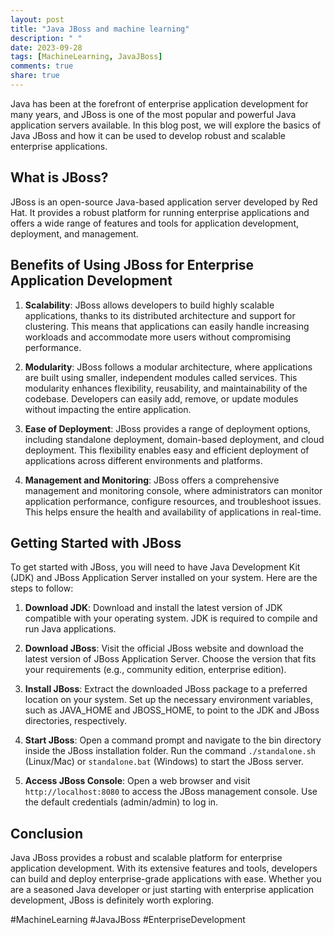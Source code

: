 ```yaml
---
layout: post
title: "Java JBoss and machine learning"
description: " "
date: 2023-09-28
tags: [MachineLearning, JavaJBoss]
comments: true
share: true
---
```


Java has been at the forefront of enterprise application development for many years, and JBoss is one of the most popular and powerful Java application servers available. In this blog post, we will explore the basics of Java JBoss and how it can be used to develop robust and scalable enterprise applications.

## What is JBoss?

JBoss is an open-source Java-based application server developed by Red Hat. It provides a robust platform for running enterprise applications and offers a wide range of features and tools for application development, deployment, and management.

## Benefits of Using JBoss for Enterprise Application Development

1. **Scalability**: JBoss allows developers to build highly scalable applications, thanks to its distributed architecture and support for clustering. This means that applications can easily handle increasing workloads and accommodate more users without compromising performance.

2. **Modularity**: JBoss follows a modular architecture, where applications are built using smaller, independent modules called services. This modularity enhances flexibility, reusability, and maintainability of the codebase. Developers can easily add, remove, or update modules without impacting the entire application.

3. **Ease of Deployment**: JBoss provides a range of deployment options, including standalone deployment, domain-based deployment, and cloud deployment. This flexibility enables easy and efficient deployment of applications across different environments and platforms.

4. **Management and Monitoring**: JBoss offers a comprehensive management and monitoring console, where administrators can monitor application performance, configure resources, and troubleshoot issues. This helps ensure the health and availability of applications in real-time.

## Getting Started with JBoss

To get started with JBoss, you will need to have Java Development Kit (JDK) and JBoss Application Server installed on your system. Here are the steps to follow:

1. **Download JDK**: Download and install the latest version of JDK compatible with your operating system. JDK is required to compile and run Java applications.

2. **Download JBoss**: Visit the official JBoss website and download the latest version of JBoss Application Server. Choose the version that fits your requirements (e.g., community edition, enterprise edition).

3. **Install JBoss**: Extract the downloaded JBoss package to a preferred location on your system. Set up the necessary environment variables, such as JAVA_HOME and JBOSS_HOME, to point to the JDK and JBoss directories, respectively.

4. **Start JBoss**: Open a command prompt and navigate to the bin directory inside the JBoss installation folder. Run the command `./standalone.sh` (Linux/Mac) or `standalone.bat` (Windows) to start the JBoss server.

5. **Access JBoss Console**: Open a web browser and visit `http://localhost:8080` to access the JBoss management console. Use the default credentials (admin/admin) to log in.

## Conclusion

Java JBoss provides a robust and scalable platform for enterprise application development. With its extensive features and tools, developers can build and deploy enterprise-grade applications with ease. Whether you are a seasoned Java developer or just starting with enterprise application development, JBoss is definitely worth exploring.

#MachineLearning #JavaJBoss #EnterpriseDevelopment